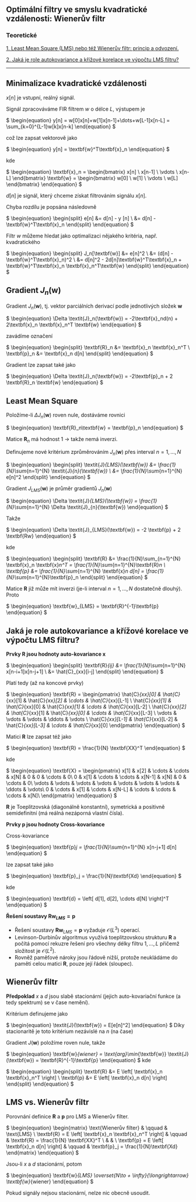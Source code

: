 
## Optimální filtry ve smyslu kvadratické vzdálenosti: Wienerův filtr

### Teoretické

[1. Least Mean Square (LMS) nebo též Wienerův filtr: princip a odvození.](./3T1_2.md#minimalizace-kvadratické-vzdálenosti)

[2. Jaká je role autokovariance a křížové korelace ve výpočtu LMS filtru?](./3T1_2.md#jaká-je-role-autokovariance-a-křížové-korelace-ve-výpočtu-lms-filtru)

----

## **Minimalizace kvadratické vzdálenosti**

$x[n]$ je vstupní, reálný signál.

Signál zpracováváme FIR filtrem *w* o délce *L*, výstupem je 

$
\begin{equation}
y[n] = w[0]x[n]+w[1]x[n-1]+\dots+w[L-1]x[n-L] = \sum_{k=0}^{L-1}w[k]x[n-k]
\end{equation}
$

což lze zapsat vektorově jako

$
\begin{equation}
y[n] = \textbf{w}^T\textbf{x}_n
\end{equation}
$

kde

$
\begin{equation}
\textbf{x}_n = \begin{bmatrix}
x[n] \\
x[n-1] \\
\vdots \\
x[n-L]
\end{bmatrix}
\textbf{w} = \begin{bmatrix}
w[0] \\
w[1] \\
\vdots \\
w[L]
\end{bmatrix}
\end{equation}
$

$d[n]$ je signál, který chceme získat filtrováním signálu $x[n]$.

Chyba rozdílu je popsána následovně

$
\begin{equation}
    \begin{split}
        e[n] &= d[n] - y [n]  \\
        &= d[n] - \textbf{w}^T\textbf{x}_n
    \end{split}
\end{equation}
$

Filtr *w* můžeme hledat jako optimalizaci nějakého kritéria, např. kvadratického

$
\begin{equation}
    \begin{split}
        J_n[\textbf{w}] &= e[n]^2  \\
        &= (d[n] - \textbf{w}^T\textbf{x}_n)^2 \\
        &= d[n]^2 - 2d[n]\textbf{w}^T\textbf{x}_n + \textbf{w}^T\textbf{x}_n \textbf{x}_n^T\textbf{w}
    \end{split}
\end{equation}
$

## **Gradient $\textit{J}_n$($\textbf{w}$)**

Gradient $\textit{J}_n$($\textbf{w}$), tj. vektor parciálních derivací podle jednotlivých složek $\textbf{w}$

$
\begin{equation}
    \Delta \textit{J}_n(\textbf{w}) = -2\textbf{x}_nd(n) + 2\textbf{x}_n \textbf{x}_n^T \textbf{w}
\end{equation}
$

zavádíme označení

$
\begin{equation}
    \begin{split}
        \textbf{R}_n &= \textbf{x}_n \textbf{x}_n^T \\
        \textbf{p}_n &= \textbf{x}_n d[n]
    \end{split}
\end{equation}
$

Gradient lze zapsat také jako

$
\begin{equation}
    \Delta \textit{J}_n(\textbf{w}) = -2\textbf{p}_n + 2 \textbf{R}_n \textbf{w}
\end{equation}
$

## **Least Mean Square**

Položíme-li $\Delta\textit{J}_n(\textbf{w})$ roven nule, dostáváme rovnici

$
\begin{equation}
    \textbf{R}_n\textbf{w} = \textbf{p}_n
\end{equation}
$

Matice $\textbf{R}_n$ má hodnost 1 $\longrightarrow$ takže nemá inverzi.

Definujeme nové kritérium zprůměrováním $\textit{J}_n(\textbf{w})$ přes interval $\textit{n} = 1, \dots, N$

$
\begin{equation}
    \begin{split}
        \textit{J}_{LMS}(\textbf{w}) &= \frac{1}{N}\sum_{n=1}^{N} \textit{J}_{n}(\textbf{w}) \\
        &=  \frac{1}{N}\sum_{n=1}^{N} e[n]^2 
    \end{split}
\end{equation}
$

Gradient $\textit{J}_{LMS}(\textbf{w})$ je průměr gradientů $\textit{J}_{n}(\textbf{w})$

$
\begin{equation}
    \Delta \textit{J}_{LMS}(\textbf{w}) = \frac{1}{N}\sum_{n=1}^{N} \Delta \textit{J}_{n}(\textbf{w})
\end{equation}
$

Takže

$
\begin{equation}
    \Delta \textit{J}_{LMS}(\textbf{w}) = -2 \textbf{p} + 2 \textbf{Rw}
\end{equation}
$

kde

$
\begin{equation}
    \begin{split}
        \textbf{R} &= \frac{1}{N}\sum_{n=1}^{N} \textbf{x}_n \textbf{x}_n^T = \frac{1}{N}\sum_{n=1}^{N}\textbf{R}_n \\
        \textbf{p} &= \frac{1}{N}\sum_{n=1}^{N} \textbf{x}_n d[n] = \frac{1}{N}\sum_{n=1}^{N}\textbf{p}_n 
    \end{split}
\end{equation}
$

Matice $\textbf{R}$ již může mít inverzi (je-li interval $\textit{n} = 1,\dots,N$ dostatečně dlouhý). Proto

$
\begin{equation}
    \textbf{w}_{LMS} = \textbf{R}^{-1}\textbf{p}
\end{equation}
$

## Jaká je role autokovariance a křížové korelace ve výpočtu LMS filtru?

**Prvky $\textbf{R}$ jsou hodnoty auto-kovariance x**

$
\begin{equation}
    \begin{split}
        \textbf{R}_{ij} &= \frac{1}{N}\sum_{n=1}^{N} x[n-i+1]x[n-j+1] \\
        &= \hat{C}_{xx}[i-j]
    \end{split}
\end{equation}
$

Platí tedy (až na koncové prvky)

$
\begin{equation}
    \textbf{R} = \begin{pmatrix}
        \hat{C}_{xx}[0] & \hat{C}_{xx}[1] & \hat{C}_{xx}[2] & \cdots & \hat{C}_{xx}[L-1] \\
        \hat{C}_{xx}[1] & \hat{C}_{xx}[0] & \hat{C}_{xx}[1] & \cdots & \hat{C}_{xx}[L-2] \\
        \hat{C}_{xx}[2] & \hat{C}_{xx}[1] & \hat{C}_{xx}[0] & \cdots & \hat{C}_{xx}[L-3] \\
        \vdots & \vdots & \vdots & \ddots  & \vdots \\
        \hat{C}_{xx}[L-1] & \hat{C}_{xx}[L-2] & \hat{C}_{xx}[L-3] & \cdots & \hat{C}_{xx}[0]
        \end{pmatrix}
\end{equation}
$

Matici $\textbf{R}$ lze zapsat též jako 

$
\begin{equation}
    \textbf{R} = \frac{1}{N} \textbf{XX}^T
\end{equation}
$

kde

$
\begin{equation}
    \textbf{X} = \begin{pmatrix}
        x[1] & x[2] & \cdots & \cdots & x[N] & 0 & 0 & \cdots & 0\\
        0 & x[1] & \cdots & \cdots & x[N-1] & x[N] & 0 & \cdots & 0\\
        \vdots & \vdots & \vdots & \vdots & \vdots & \vdots & \vdots & \ddots & \vdots\\
        0 & \cdots & x[1] & \cdots & x[N-L] & \cdots & \cdots & \cdots & x[N]\\
        \end{pmatrix}
\end{equation}
$

$\textbf{R}$ je Toeplitzovská (diagonálně konstantní), symetrická a positivně semidefinitní (má reálná nezáporná vlastní čísla).

**Prvky $\textbf{p}$ jsou hodnoty Cross-kovariance**

Cross-kovariance

$
\begin{equation}
    \textbf{p}_j = \frac{1}{N}\sum_{n=1}^{N} x[n-j+1] d[n]
\end{equation}
$

lze zapsat také jako

$
\begin{equation}
    \textbf{p}_j = \frac{1}{N}\textbf{Xd}
\end{equation}
$

kde 

$
\begin{equation}
    \textbf{d} = \left[ d[1],  d[2],  \cdots  d[N] \right]^T
\end{equation}
$

**Řešení soustavy $\textbf{Rw}_{LMS} = \textbf{p}$**

+ Řešení soustavy $\textbf{Rw}_{LMS} = \textbf{p}$ vyžaduje $\mathcal{O}(L^3)$ operací.
+ Levinson-Durbinův algoritmus využívá toeplitzovskou strukturu $\textbf{R}$ a počítá pomocí rekuzre řešení pro všechny délky filtru $1,\dots,L$ přičemž složitost je $\mathcal{O}(L^2)$.
+ Rovněž paměťové nároky jsou řádově nižší, protože neukládáme do paměti celou matici $\textbf{R}$, pouze její řádek (sloupec).

## **Wienerův filtr**

**Předpoklad** $x$ a $d$ jsou slabě stacionární (jejich auto-kovariační funkce (a tedy spektrum) se v čase nemění).

Kritérium definujeme jako 

$
\begin{equation}
    \textit{J}(\textbf{w}) = E[e[n]^2]
\end{equation}
$
Díky stacionaritě je toto kritérium nezávislé na $n$ (na čase)

Gradient $\textit{J}(\textbf{w})$ položíme roven nule, takže

$
\begin{equation}
    \textbf{w}_{wiener} = \text{arg}\min_{\textbf{w}} \textit{J}(\textbf{w}) = \textbf{R}^{-1}\textbf{p}
\end{equation}
$
kde

$
\begin{equation}
    \begin{split}
        \textbf{R} &= E \left[ \textbf{x}_n \textbf{x}_n^T \right] \\
        \textbf{p} &= E \left[ \textbf{x}_n d[n] \right]
    \end{split}
\end{equation}
$


## **LMS vs. Wienerův filtr**

Porovnání definice $\textbf{R}$ a $\textbf{p}$ pro LMS a Wienerův filter.

$ 
\begin{equation}
    \begin{matrix}
        \text{Wienerův filter}  & \qquad &  \text{LMS}  \\
        \textbf{R} = E \left[ \textbf{x}_n \textbf{x}_n^T \right] & \qquad &  \textbf{R} = \frac{1}{N} \textbf{XX}^T \\
        & & \\
        \textbf{p} = E \left[ \textbf{x}_n d[n] \right] & \qquad & \textbf{p}_j = \frac{1}{N}\textbf{Xd}
    \end{matrix}
\end{equation}
$

Jsou-li $x$ a $d$ stacionární, potom

$
\begin{equation}
    \textbf{w}_{LMS} \overset{N\to + \infty}{\longrightarrow} \textbf{w}_{wiener}
\end{equation}
$

Pokud signály nejsou stacionární, nelze nic obecně usoudit.